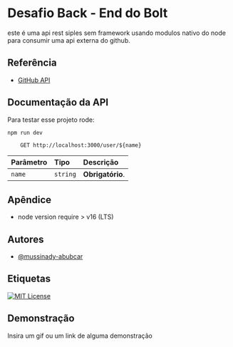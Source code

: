 # Desafio Back - End do Bolt
este é uma api rest siples sem framework usando modulos nativo do node para consumir uma api externa do github.

## Referência

 - [GitHub API](https://docs.github.com/en/rest?apiVersion=2022-11-28)

## Documentação da API

Para testar esse projeto rode:

```bash
npm run dev
```

```http
    GET http://localhost:3000/user/${name}
```

| Parâmetro   | Tipo       | Descrição                                   |
| :---------- | :--------- | :------------------------------------------ |
| `name`      | `string` | **Obrigatório**. |

## Apêndice

- node version require > v16 (LTS)

## Autores

- [@mussinady-abubcar](https://www.github.com/mussinady-abubcar)

## Etiquetas

[![MIT License](https://img.shields.io/badge/License-MIT-green.svg)](https://choosealicense.com/licenses/mit/)

## Demonstração

Insira um gif ou um link de alguma demonstração